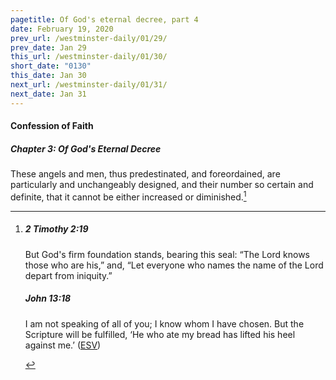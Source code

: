 ```yaml
---
pagetitle: Of God's eternal decree, part 4
date: February 19, 2020
prev_url: /westminster-daily/01/29/
prev_date: Jan 29
this_url: /westminster-daily/01/30/
short_date: "0130"
this_date: Jan 30
next_url: /westminster-daily/01/31/
next_date: Jan 31
---
```


#### Confession of Faith

##### Chapter 3: Of God's Eternal Decree

These angels and men, thus predestinated, and foreordained, are particularly and unchangeably designed, and their number so certain and definite, that it cannot be either increased or diminished.[^fnref:wcf1]

[^fnref:wcf1]: <div class="esv"><h5>2 Timothy 2:19</h5> <div class="esv-text"><p id="p55002019.01-1">But God's firm foundation stands, bearing this seal: &#8220;The Lord knows those who are his,&#8221; and, &#8220;Let everyone who names the name of the Lord depart from iniquity.&#8221;</p> </div><h5>John 13:18</h5> <div class="esv-text"><p id="p43013018.01-2"><span class="woc">I am not speaking of all of you; I know whom I have chosen. But the Scripture will be fulfilled, &#8216;He who ate my bread has lifted his heel against me.&#8217;</span>  (<a href="http://www.esv.org" class="copyright">ESV</a>)</p> </div> </div>

